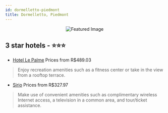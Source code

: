 ```yaml
---
id: dormelletto-piedmont
title: Dormelletto, Piedmont
---
```


<center><img src="https://i.travelapi.com/hotels/2000000/1510000/1509300/1509299/7f53238d_z.jpg" alt="Featured Image" /></center>


##  3 star hotels - ⭐️⭐️⭐️

-    [Hotel Le Palme](https://us.hurb.com/hotels/dormelletto/hotel-le-palme-JNP-JP289533?cmp=18055) Prices from R$489.03
   > Enjoy recreation amenities such as a fitness center or take in the view from a rooftop terrace.
-    [Sirio](https://us.hurb.com/hotels/dormelletto/sirio-JNP-JP665485?cmp=18055) Prices from R$327.97
   > Make use of convenient amenities such as complimentary wireless Internet access, a television in a common area, and tour/ticket assistance.
